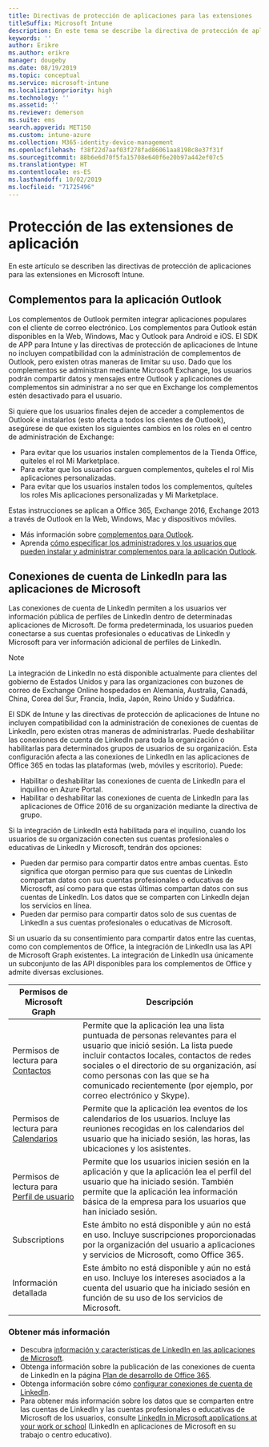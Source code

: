 ```yaml
---
title: Directivas de protección de aplicaciones para las extensiones
titleSuffix: Microsoft Intune
description: En este tema se describe la directiva de protección de aplicaciones (APP) para las extensiones.
keywords: ''
author: Erikre
ms.author: erikre
manager: dougeby
ms.date: 08/19/2019
ms.topic: conceptual
ms.service: microsoft-intune
ms.localizationpriority: high
ms.technology: ''
ms.assetid: ''
ms.reviewer: demerson
ms.suite: ems
search.appverid: MET150
ms.custom: intune-azure
ms.collection: M365-identity-device-management
ms.openlocfilehash: f38f22d7aaf03f278fad86061aa8198c8e37f31f
ms.sourcegitcommit: 88b6e6d70f5fa15708e640f6e20b97a442ef07c5
ms.translationtype: HT
ms.contentlocale: es-ES
ms.lasthandoff: 10/02/2019
ms.locfileid: "71725496"
---
```

# <a name="protecting-application-extensions"></a>Protección de las extensiones de aplicación

En este artículo se describen las directivas de protección de aplicaciones para las extensiones en Microsoft Intune.

## <a name="add-ins-for-outlook-app"></a>Complementos para la aplicación Outlook

Los complementos de Outlook permiten integrar aplicaciones populares con el cliente de correo electrónico. Los complementos para Outlook están disponibles en la Web, Windows, Mac y Outlook para Android e iOS. El SDK de APP para Intune y las directivas de protección de aplicaciones de Intune no incluyen compatibilidad con la administración de complementos de Outlook, pero existen otras maneras de limitar su uso. Dado que los complementos se administran mediante Microsoft Exchange, los usuarios podrán compartir datos y mensajes entre Outlook y aplicaciones de complementos sin administrar a no ser que en Exchange los complementos estén desactivado para el usuario.

Si quiere que los usuarios finales dejen de acceder a complementos de Outlook e instalarlos (esto afecta a todos los clientes de Outlook), asegúrese de que existen los siguientes cambios en los roles en el centro de administración de Exchange:

- Para evitar que los usuarios instalen complementos de la Tienda Office, quíteles el rol Mi Marketplace.
- Para evitar que los usuarios carguen complementos, quíteles el rol Mis aplicaciones personalizadas.
- Para evitar que los usuarios instalen todos los complementos, quíteles los roles Mis aplicaciones personalizadas y Mi Marketplace.

Estas instrucciones se aplican a Office 365, Exchange 2016, Exchange 2013 a través de Outlook en la Web, Windows, Mac y dispositivos móviles.

- Más información sobre [complementos para Outlook](https://technet.microsoft.com/library/jj943753(v=exchg.150).aspx).
- Aprenda [cómo especificar los administradores y los usuarios que pueden instalar y administrar complementos para la aplicación Outlook](https://technet.microsoft.com/library/jj943754(v=exchg.150).aspx).

## <a name="linkedin-account-connections-for-microsoft-apps"></a>Conexiones de cuenta de LinkedIn para las aplicaciones de Microsoft

Las conexiones de cuenta de LinkedIn permiten a los usuarios ver información pública de perfiles de LinkedIn dentro de determinadas aplicaciones de Microsoft. De forma predeterminada, los usuarios pueden conectarse a sus cuentas profesionales o educativas de LinkedIn y Microsoft para ver información adicional de perfiles de LinkedIn. 

> [!NOTE]
> La integración de LinkedIn no está disponible actualmente para clientes del gobierno de Estados Unidos y para las organizaciones con buzones de correo de Exchange Online hospedados en Alemania, Australia, Canadá, China, Corea del Sur, Francia, India, Japón, Reino Unido y Sudáfrica.

El SDK de Intune y las directivas de protección de aplicaciones de Intune no incluyen compatibilidad con la administración de conexiones de cuentas de LinkedIn, pero existen otras maneras de administrarlas. Puede deshabilitar las conexiones de cuenta de LinkedIn para toda la organización o habilitarlas para determinados grupos de usuarios de su organización. Esta configuración afecta a las conexiones de LinkedIn en las aplicaciones de Office 365 en todas las plataformas (web, móviles y escritorio). Puede:

- Habilitar o deshabilitar las conexiones de cuenta de LinkedIn para el inquilino en Azure Portal. 
- Habilitar o deshabilitar las conexiones de cuenta de LinkedIn para las aplicaciones de Office 2016 de su organización mediante la directiva de grupo.

Si la integración de LinkedIn está habilitada para el inquilino, cuando los usuarios de su organización conecten sus cuentas profesionales o educativas de LinkedIn y Microsoft, tendrán dos opciones: 

- Pueden dar permiso para compartir datos entre ambas cuentas. Esto significa que otorgan permiso para que sus cuentas de LinkedIn compartan datos con sus cuentas profesionales o educativas de Microsoft, así como para que estas últimas compartan datos con sus cuentas de LinkedIn. Los datos que se comparten con LinkedIn dejan los servicios en línea. 
- Pueden dar permiso para compartir datos solo de sus cuentas de LinkedIn a sus cuentas profesionales o educativas de Microsoft.

Si un usuario da su consentimiento para compartir datos entre las cuentas, como con complementos de Office, la integración de LinkedIn usa las API de Microsoft Graph existentes. La integración de LinkedIn usa únicamente un subconjunto de las API disponibles para los complementos de Office y admite diversas exclusiones.


|Permisos de Microsoft Graph  |Descripción  |
|---------|---------|
|Permisos de lectura para [Contactos](https://developer.microsoft.com/graph/docs/concepts/permissions_reference#people-permissions)     |Permite que la aplicación lea una lista puntuada de personas relevantes para el usuario que inició sesión. La lista puede incluir contactos locales, contactos de redes sociales o el directorio de su organización, así como personas con las que se ha comunicado recientemente (por ejemplo, por correo electrónico y Skype).         |
|Permisos de lectura para [Calendarios](https://developer.microsoft.com/graph/docs/concepts/permissions_reference#calendars-permissions)     |Permite que la aplicación lea eventos de los calendarios de los usuarios. Incluye las reuniones recogidas en los calendarios del usuario que ha iniciado sesión, las horas, las ubicaciones y los asistentes.         |
|Permisos de lectura para [Perfil de usuario](https://developer.microsoft.com/graph/docs/concepts/permissions_reference#user-permissions)     |Permite que los usuarios inicien sesión en la aplicación y que la aplicación lea el perfil del usuario que ha iniciado sesión. También permite que la aplicación lea información básica de la empresa para los usuarios que han iniciado sesión.         |
|Subscriptions     |Este ámbito no está disponible y aún no está en uso. Incluye suscripciones proporcionadas por la organización del usuario a aplicaciones y servicios de Microsoft, como Office 365.         |
|Información detallada     |Este ámbito no está disponible y aún no está en uso. Incluye los intereses asociados a la cuenta del usuario que ha iniciado sesión en función de su uso de los servicios de Microsoft.         |

### <a name="learn-more"></a>Obtener más información

- Descubra [información y características de LinkedIn en las aplicaciones de Microsoft](https://go.microsoft.com/fwlink/?linkid=850740).
- Obtenga información sobre la publicación de las conexiones de cuenta de LinkedIn en la página [Plan de desarrollo de Office 365](https://products.office.com/en-US/business/office-365-roadmap?filters=%26freeformsearch=linkedin#abc). 
- Obtenga información sobre cómo [configurar conexiones de cuenta de LinkedIn](https://docs.microsoft.com/azure/active-directory/linkedin-integration).
- Para obtener más información sobre los datos que se comparten entre las cuentas de LinkedIn y las cuentas profesionales o educativas de Microsoft de los usuarios, consulte [LinkedIn in Microsoft applications at your work or school](https://www.linkedin.com/help/linkedin/answer/84077) (LinkedIn en aplicaciones de Microsoft en su trabajo o centro educativo).

